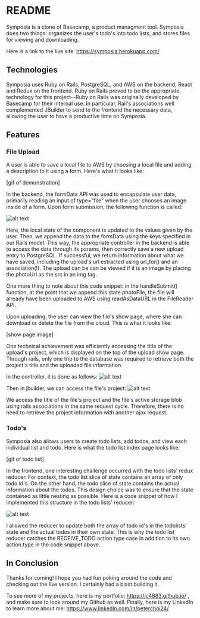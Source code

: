 # README

Symposia is a clone of Basecamp, a product managment tool. Symposia does two things: organizes the user's todo's into todo lists, and stores files for viewing and downloading. 

Here is a link to the live site: https://symposia.herokuapp.com/

## Technologies

Symposia uses Ruby on Rails, PostgreSQL, and AWS on the backend, React and Redux on the frontend. Ruby on Rails proved to be the appropriate technology for this project--Ruby on Rails was originally developed by Basecamp for their internal use. In particular, Rail's associations well complemented JBuilder to send to the frontend the necessary data, allowing the user to have a productive time on Symposia. 

## Features
### File Upload
A user is able to save a local file to AWS by choosing a local file and adding a description to it using a form. Here's what it looks like:

[gif of demonstration]


In the backend, the formData API was used to encapsulate user data, primarily reading an input of type="file" when the user chooses an image inside of a form. Upon form submission, the following function is called: 

![alt text](https://user-images.githubusercontent.com/42103059/66665787-3e017380-ec1d-11e9-973c-da9aaef5fcaa.png)

Here, the local state of the component is updated to the values given by the user. Then, we append the data to the formData using the keys specified in our Rails model. This way, the appropriate controller in the backend is able to access the data through its params, then correctly save a new upload entry to PostgreSQL. If successful, we return information about what we have saved, including the upload's url extracted using url_for() and an association(!). The upload can be can be viewed if it is an image by placing the photoUrl as the src in an img tag.

One more thing to note about this code snippet: in the handleSubmit() function, at the point that we append this.state.photoFile, the file will already have been uploaded to AWS using readAsDataURL in the FileReader API.


Upon uploading, the user can view the file's show page, where she can download or delete the file from the cloud. This is what it looks like:

[show page image]

One technical achievement was efficiently accessing the title of the upload's project, which is displayed on the top of the upload show page. Through rails, only one trip to the database was required to retrieve both the project's title and the uploaded file information. 

In the controller, it is done as follows: 
![alt text](https://user-images.githubusercontent.com/42103059/66662796-7a31d580-ec17-11e9-9dfb-5e2b00722662.png)

Then in jbuilder, we can access the file's project:
![alt text](https://user-images.githubusercontent.com/42103059/66662780-7605b800-ec17-11e9-8489-8e7ce0080052.png)

We access the title of the file's project and the file's active storage blob using rails associations in the same request cycle. Therefore, there is no need to retrieve the project information with another ajax request.

### Todo's
Symposia also allows users to create todo lists, add todos, and view each individual list and todo.
Here is what the todo list index page looks like:

[gif of todo list]

In the frontend, one interesting challenge occurred with the todo lists' redux reducer. For context, the todo list slice of state contains an array of only todo id's. On the other hand, the todo slice of state contains the actual information about the todos. This design choice was to ensure that the state contained as little nesting as possible. Here is a code snippet of how I implemented this structure in the todo lists' reducer:

![alt text](https://user-images.githubusercontent.com/42103059/66664865-60928d00-ec1b-11e9-8339-08034978d52a.png)


I allowed the reducer to update both the array of todo id's in the todolists' state and the actual todos in their own state. This is why the todo list reducer catches the RECEIVE_TODO action type case in addition to its own action.type in the code snippet above.

## In Conclusion
Thanks for coming! I hope you had fun poking around the code and checking out the live version. I certainly had a blast building it. 

To see more of my projects, here is my portfolio: https://jc4883.github.io/ , and make sure to look around my Github as well.
Finally, here is my LinkedIn to learn more about me: https://www.linkedin.com/in/peterchoi24/

